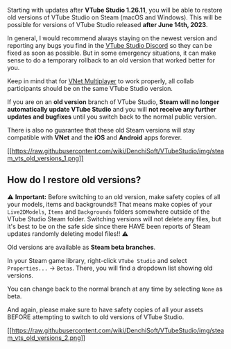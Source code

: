 Starting with updates after **VTube Studio 1.26.11**, you will be able to restore old versions of VTube Studio on Steam (macOS and Windows). This will be possible for versions of VTube Studio released **after June 14th, 2023**.

In general, I would recommend always staying on the newest version and reporting any bugs you find in the [VTube Studio Discord](https://discord.gg/VTubeStudio) so they can be fixed as soon as possible. But in some emergency situations, it can make sense to do a temporary rollback to an old version that worked better for you.

Keep in mind that for [VNet Multiplayer](https://github.com/DenchiSoft/VTubeStudio/wiki/Multiplayer) to work properly, all collab participants should be on the same VTube Studio version.

If you are on an **old version** branch of VTube Studio, **Steam will no longer automatically update VTube Studio** and you will **not receive any further updates and bugfixes** until you switch back to the normal public version.

There is also no guarantee that these old Steam versions will stay compatible with **VNet** and the **iOS** and **Android** apps forever.

[[https://raw.githubusercontent.com/wiki/DenchiSoft/VTubeStudio/img/steam_vts_old_versions_1.png]]

## How do I restore old versions?

⚠️ **Important:** Before switching to an old version, make safety copies of all your models, items and backgrounds!! That means make copies of your `Live2DModels`, `Items` and `Backgrounds` folders somewhere outside of the VTube Studio Steam folder. Switching versions will not delete any files, but it's best to be on the safe side since there HAVE been reports of Steam updates randomly deleting model files!! ⚠️ 

Old versions are available as **Steam beta branches**.

In your Steam game library, right-click `VTube Studio` and select `Properties...` → `Betas`. There, you will find a dropdown list showing old versions.

You can change back to the normal branch at any time by selecting `None` as beta.

And again, please make sure to have safety copies of all your assets BEFORE attempting to switch to old versions of VTube Studio.

[[https://raw.githubusercontent.com/wiki/DenchiSoft/VTubeStudio/img/steam_vts_old_versions_2.png]]
